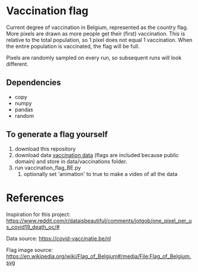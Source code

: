 # Vaccination flag

Current degree of vaccination in Belgium, represented as the country flag. More pixels are drawn as more people get their (first) vaccination. This is relative to the total population,  so 1 pixel does not equal 1 vaccination. When the entire population is vaccinated, the flag will be full. 

Pixels are randomly sampled on every run, so subsequent runs will look different.



## Dependencies

- copy
- numpy
- pandas
- random



## To generate a flag yourself

1. download this repository
2. download data [vaccination data](https://covid-vaccinatie.be/nl ) (flags are included because public domain) and store in data/vaccinations folder. 
3. run vaccination_flag_BE.py
   1. optionally set 'animation' to true to make a video of all the data



# References 

Inspiration for this project: https://www.reddit.com/r/dataisbeautiful/comments/jotgob/one_pixel_per_us_covid19_death_oc/# 

Data source: https://covid-vaccinatie.be/nl 

Flag image source: https://en.wikipedia.org/wiki/Flag_of_Belgium#/media/File:Flag_of_Belgium.svg




